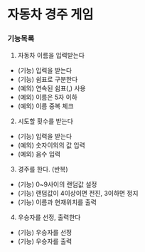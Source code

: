 # 자동차 경주 게임

### 기능목록
1. 자동차 이름을 입력받는다
  - (기능) 입력을 받는다
  - (기능) 쉼표로 구분한다
  - (예외) 연속된 쉼표(,) 사용
  - (예외) 이름은 5자 이하
  - (예외) 이름 중복 체크
2. 시도할 횟수를 받는다
  - (기능) 입력을 받는다
  - (예외) 숫자이외의 값 입력
  - (예외) 음수 입력
3. 경주를 한다. (반복)
  - (기능) 0~9사이의 랜덤값 설정
  - (기능) 랜덤값이 4이상이면 전진, 3이하면 정지
  - (기능) 이름과 현재위치를 출력
4. 우승자를 선정, 출력한다
  - (기능) 우승자를 선정
  - (기능) 우승자를 출력

